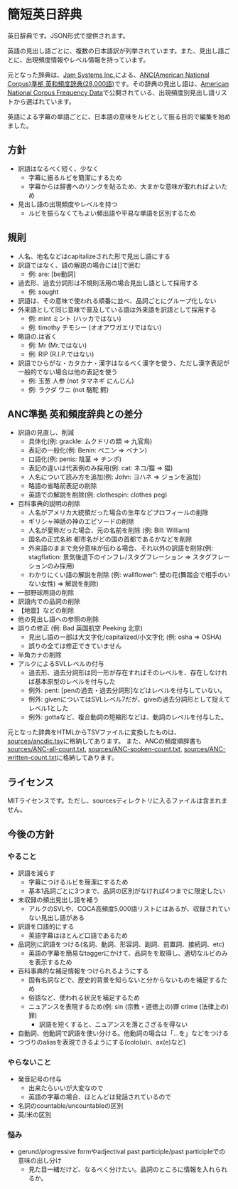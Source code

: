 # 簡短英日辞典

英日辞典です。JSON形式で提供されます。

英語の見出し語ごとに、複数の日本語訳が列挙されています。また、見出し語ごとに、出現頻度情報やレベル情報を持っています。

元となった辞典は、[Jam Systems Inc.](http://www.jamsystem.com/index.html)による、[ANC(American National Corpus)準拠 英和頻度辞典(28,000語)](http://www.jamsystem.com/ancdicfreq.html)です。その辞典の見出し語は、[American National Corpus Frequency Data](http://www.anc.org/data/anc-second-release/frequency-data/)で公開されている、出現頻度別見出し語リストから選ばれています。

英語による字幕の単語ごとに、日本語の意味をルビとして振る目的で編集を始めました。

## 方針

- 訳語はなるべく短く、少なく
  - 字幕に振るルビを簡潔にするため
  - 字幕からは辞書へのリンクを貼るため、大まかな意味が取れればよいため
- 見出し語の出現頻度やレベルを持つ
  - ルビを振らなくてもよい頻出語や平易な単語を区別するため

## 規則

- 人名、地名などはcapitalizeされた形で見出し語にする
- 訳語ではなく、語の解説の場合には[]で囲む
  - 例: are: [be動詞]
- 過去形、過去分詞形は不規則活用の場合見出し語として採用する
  - 例: sought
- 訳語は、その意味で使われる順番に並べ、品詞ごとにグループ化しない
- 外来語として同じ意味で普及している語は外来語を訳語として採用する
  - 例: mint ミント (ハッカではない)
  - 例: timothy チモシー (オオアワガエリではない)
- 略語の.は省く
  - 例: Mr (Mr.ではない)
  - 例: RIP (R.I.P.ではない)
- 訳語でひらがな・カタカナ・漢字はなるべく漢字を使う、ただし漢字表記が一般的でない場合は他の表記を使う
  - 例: 玉葱 人参 (not タマネギ にんじん)
  - 例: ラクダ ワニ (not 駱駝 鰐)

## ANC準拠 英和頻度辞典との差分

- 訳語の見直し、削減
  - 具体化(例: grackle: ムクドリの類 => 九官鳥)
  - 表記の一般化(例: Benin: ベニン => ベナン)
  - 口語化(例: penis: 陰茎 => チンポ)
  - 表記の違いは代表例のみ採用(例: cat: ネコ/猫 => 猫)
  - 人名について読み方を追加(例: John: ヨハネ => ジョンを追加)
  - 略語の省略前表記の削除
  - 英語での解説を削除(例: clothespin: clothes peg)
- 百科事典的説明の削除
  - 人名がアメリカ大統領だった場合の生年などプロフィールの削除
  - ギリシャ神話の神のエピソードの削除
  - 人名が愛称だった場合、元の名前を削除 (例: Bill: William)
  - 国名の正式名称 都市名がどの国の首都であるかなどを削除
  - 外来語のままで充分意味が伝わる場合、それ以外の訳語を削除(例: stagflation: 景気後退下のインフレ/スタグフレーション => スタグフレーションのみ採用)
  - わかりにくい語の解説を削除 (例: wallflower": 壁の花(舞踏会で相手のいない女性) => 解説を削除)
- 一部野球用語の削除
- 訳語内での品詞の削除
- 【地震】などの削除
- 他の見出し語への参照の削除
- 誤りの修正 (例: Bad 英国航空 Peeking 北京)
  - 見出し語の一部は大文字化/capitalized/小文字化 (例: osha => OSHA)
  - 誤りの全ては修正できていません
- 半角カナの削除
- アルクによるSVLレベルの付与
  - 過去形、過去分詞形は同一形が存在すればそのレベルを、存在しなければ基本原型のレベルを付与した
  - 例外: pent: [penの過去・過去分詞形]などはレベルを付与していない。
  - 例外: givenについてはSVLレベル7だが、giveの過去分詞形として捉えてレベル1とした
  - 例外: gottaなど、複合動詞の短縮形などは、動詞のレベルを付与した。

元となった辞典をHTMLからTSVファイルに変換したものは、[sources/ancdic.tsv](sources/ancdic.tsv)に格納してあります。
また、ANCの頻度順辞書も[sources/ANC-all-count.txt](sources/ANC-all-count.txt), [sources/ANC-spoken-count.txt](sources/ANC-spoken-count.txt), [sources/ANC-written-count.txt](sources/ANC-written-count.txt)に格納してあります。

## ライセンス

MITライセンスです。ただし、sourcesディレクトリに入るファイルは含まれません。

## 今後の方針

### やること

- 訳語を減らす
  - 字幕につけるルビを簡潔にするため
  - 基本1品詞ごとに3つまで、品詞の区別がなければ4つまでに限定したい
- 未収録の頻出見出し語を補う
  - アルクのSVLや、COCA高頻度5,000語リストにはあるが、収録されていない見出し語がある
- 訳語を口語的にする
  - 英語字幕はほとんど口語であるため
- 品詞別に訳語をつける(名詞、動詞、形容詞、副詞、前置詞、接続詞、etc)
  - 英語の字幕を簡易なtaggerにかけて、品詞をを取得し、適切なルビのみを表示するため
- 百科事典的な補足情報をつけられるようにする
  - 固有名詞などで、歴史的背景を知らないと分からないものを補足するため
  - 俗語など、使われる状況を補足するため
  - ニュアンスを表現するため(例: sin (宗教・道徳上の)罪 crime (法律上の)罪)
    - 訳語を短くすると、ニュアンスを落とさざるを得ない
- 自動詞、他動詞で訳語を使い分ける。他動詞の場合は「…を」などをつける
- つづりのaliasを表現できるようにする(colo(u)r、ax(e)など)

### やらないこと

- 発音記号の付与
  - 出来たらいいが大変なので
  - 英語の字幕の場合、ほとんどは発話されているので
- 名詞のcountable/uncountableの区別
- 英/米の区別

### 悩み

- gerund/progressive formやadjectival past participle/past participleでの意味の出し分け
  - 見た目一緒だけど、なるべく分けたい。品詞のところに情報を入れられるか。

